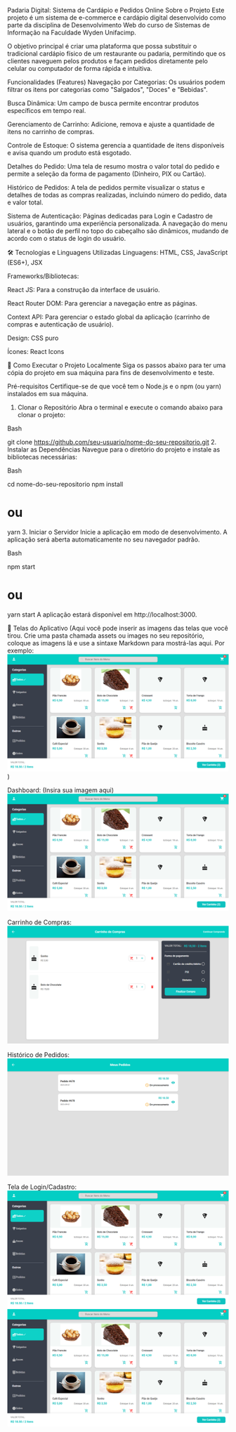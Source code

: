 Padaria Digital: Sistema de Cardápio e Pedidos Online
Sobre o Projeto
Este projeto é um sistema de e-commerce e cardápio digital desenvolvido como parte da disciplina de Desenvolvimento Web do curso de Sistemas de Informação na Faculdade Wyden Unifacimp.

O objetivo principal é criar uma plataforma que possa substituir o tradicional cardápio físico de um restaurante ou padaria, permitindo que os clientes naveguem pelos produtos e façam pedidos diretamente pelo celular ou computador de forma rápida e intuitiva.

Funcionalidades (Features)
Navegação por Categorias: Os usuários podem filtrar os itens por categorias como "Salgados", "Doces" e "Bebidas".

Busca Dinâmica: Um campo de busca permite encontrar produtos específicos em tempo real.

Gerenciamento de Carrinho: Adicione, remova e ajuste a quantidade de itens no carrinho de compras.

Controle de Estoque: O sistema gerencia a quantidade de itens disponíveis e avisa quando um produto está esgotado.

Detalhes do Pedido: Uma tela de resumo mostra o valor total do pedido e permite a seleção da forma de pagamento (Dinheiro, PIX ou Cartão).

Histórico de Pedidos: A tela de pedidos permite visualizar o status e detalhes de todas as compras realizadas, incluindo número do pedido, data e valor total.

Sistema de Autenticação: Páginas dedicadas para Login e Cadastro de usuários, garantindo uma experiência personalizada. A navegação do menu lateral e o botão de perfil no topo do cabeçalho são dinâmicos, mudando de acordo com o status de login do usuário.

🛠️ Tecnologias e Linguagens Utilizadas
Linguagens: HTML, CSS, JavaScript (ES6+), JSX

Frameworks/Bibliotecas:

React JS: Para a construção da interface de usuário.

React Router DOM: Para gerenciar a navegação entre as páginas.

Context API: Para gerenciar o estado global da aplicação (carrinho de compras e autenticação de usuário).

Design: CSS puro

Ícones: React Icons

🚀 Como Executar o Projeto Localmente
Siga os passos abaixo para ter uma cópia do projeto em sua máquina para fins de desenvolvimento e teste.

Pré-requisitos
Certifique-se de que você tem o Node.js e o npm (ou yarn) instalados em sua máquina.

1. Clonar o Repositório
Abra o terminal e execute o comando abaixo para clonar o projeto:

Bash

git clone https://github.com/seu-usuario/nome-do-seu-repositorio.git
2. Instalar as Dependências
Navegue para o diretório do projeto e instale as bibliotecas necessárias:

Bash

cd nome-do-seu-repositorio
npm install
# ou
yarn
3. Iniciar o Servidor
Inicie a aplicação em modo de desenvolvimento. A aplicação será aberta automaticamente no seu navegador padrão.

Bash

npm start
# ou
yarn start
A aplicação estará disponível em http://localhost:3000.

📸 Telas do Aplicativo
(Aqui você pode inserir as imagens das telas que você tirou. Crie uma pasta chamada assets ou images no seu repositório, coloque as imagens lá e use a sintaxe Markdown para mostrá-las aqui. Por exemplo: ![Dashboard](assets/dashboard.png))

Dashboard:
(Insira sua imagem aqui)
![Dashboard](assets/dashboard.png)

Carrinho de Compras:
![Carrinho](assets/carrinho.png)

Histórico de Pedidos:
![Pedidos](assets/pedidos.png)

Tela de Login/Cadastro:
![Login](assets/dashboard.png)
![cadastro](assets/dashboard.png)